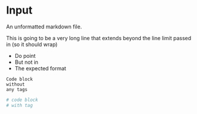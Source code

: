 # Input

An unformatted markdown file.

This is going to be a very long line that extends beyond the line limit passed in (so it should wrap)

* Do point
* But not in
* The expected format

```
Code block
without
any tags
```

```python
# code block
# with tag
```
